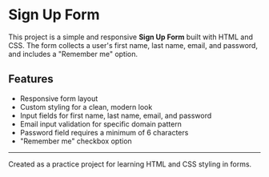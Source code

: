 # Sign Up Form

This project is a simple and responsive **Sign Up Form** built with HTML and CSS. The form collects a user's first name, last name, email, and password, and includes a "Remember me" option.

## Features

- Responsive form layout
- Custom styling for a clean, modern look
- Input fields for first name, last name, email, and password
- Email input validation for specific domain pattern
- Password field requires a minimum of 6 characters
- "Remember me" checkbox option
---
Created as a practice project for learning HTML and CSS styling in forms.
